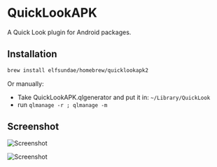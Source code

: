 QuickLookAPK
============
A Quick Look plugin for Android packages.

## Installation

```sh
brew install elfsundae/homebrew/quicklookapk2
```

Or manually:

* Take QuickLookAPK.qlgenerator and put it in: `~/Library/QuickLook`
* run `qlmanage -r ; qlmanage -m`

## Screenshot
![Screenshot](https://github.com/hezi/QuickLookAPK/raw/master/screenshot.png "Screenshot")

![Screenshot](https://github.com/hezi/QuickLookAPK/raw/master/screenshot2.png "Screenshot")
